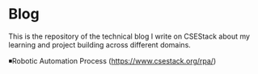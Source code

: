# Blog
This is the repository of the technical blog I write on CSEStack about my learning and project building across different domains. 

◾Robotic Automation Process (https://www.csestack.org/rpa/)
